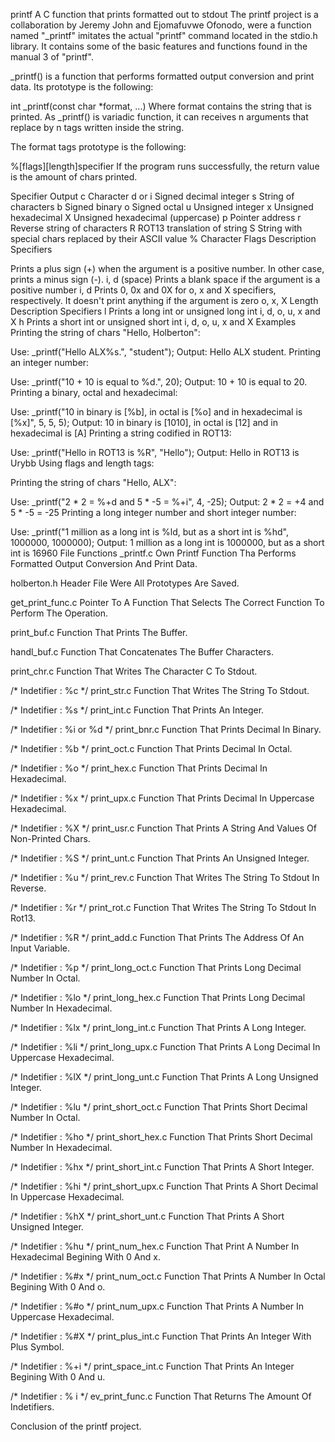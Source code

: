 printf
A C function that prints formatted out to stdout The printf project is a collaboration by Jeremy John and Ejomafuvwe Ofonodo, were a function named "_printf" imitates the actual "printf" command located in the stdio.h library. It contains some of the basic features and functions found in the manual 3 of "printf".

_printf() is a function that performs formatted output conversion and print data. Its prototype is the following:

int _printf(const char *format, ...) Where format contains the string that is printed. As _printf() is variadic function, it can receives n arguments that replace by n tags written inside the string.

The format tags prototype is the following:

%[flags][length]specifier If the program runs successfully, the return value is the amount of chars printed.

Specifier Output c Character d or i Signed decimal integer s String of characters b Signed binary o Signed octal u Unsigned integer x Unsigned hexadecimal X Unsigned hexadecimal (uppercase) p Pointer address r Reverse string of characters R ROT13 translation of string S String with special chars replaced by their ASCII value % Character Flags Description Specifiers

Prints a plus sign (+) when the argument is a positive number. In other case, prints a minus sign (-). i, d (space) Prints a blank space if the argument is a positive number i, d
Prints 0, 0x and 0X for o, x and X specifiers, respectively. It doesn't print anything if the argument is zero o, x, X
Length Description Specifiers l Prints a long int or unsigned long int i, d, o, u, x and X h Prints a short int or unsigned short int i, d, o, u, x and X Examples Printing the string of chars "Hello, Holberton":

Use: _printf("Hello ALX%s.", "student"); Output: Hello ALX student. Printing an integer number:

Use: _printf("10 + 10 is equal to %d.", 20); Output: 10 + 10 is equal to 20. Printing a binary, octal and hexadecimal:

Use: _printf("10 in binary is [%b], in octal is [%o] and in hexadecimal is [%x]", 5, 5, 5); Output: 10 in binary is [1010], in octal is [12] and in hexadecimal is [A] Printing a string codified in ROT13:

Use: _printf("Hello in ROT13 is %R", "Hello"); Output: Hello in ROT13 is Urybb Using flags and length tags:

Printing the string of chars "Hello, ALX":

Use: _printf("2 * 2 = %+d and 5 * -5 = %+i", 4, -25); Output: 2 * 2 = +4 and 5 * -5 = -25 Printing a long integer number and short integer number:

Use: _printf("1 million as a long int is %ld, but as a short int is %hd", 1000000, 1000000); Output: 1 million as a long int is 1000000, but as a short int is 16960 File Functions _printf.c Own Printf Function Tha Performs Formatted Output Conversion And Print Data.

holberton.h Header File Were All Prototypes Are Saved.

get_print_func.c Pointer To A Function That Selects The Correct Function To Perform The Operation.

print_buf.c Function That Prints The Buffer.

handl_buf.c Function That Concatenates The Buffer Characters.

print_chr.c Function That Writes The Character C To Stdout.

/* Indetifier : %c */ print_str.c Function That Writes The String To Stdout.

/* Indetifier : %s */ print_int.c Function That Prints An Integer.

/* Indetifier : %i or %d */ print_bnr.c Function That Prints Decimal In Binary.

/* Indetifier : %b */ print_oct.c Function That Prints Decimal In Octal.

/* Indetifier : %o */ print_hex.c Function That Prints Decimal In Hexadecimal.

/* Indetifier : %x */ print_upx.c Function That Prints Decimal In Uppercase Hexadecimal.

/* Indetifier : %X */ print_usr.c Function That Prints A String And Values Of Non-Printed Chars.

/* Indetifier : %S */ print_unt.c Function That Prints An Unsigned Integer.

/* Indetifier : %u */ print_rev.c Function That Writes The String To Stdout In Reverse.

/* Indetifier : %r */ print_rot.c Function That Writes The String To Stdout In Rot13.

/* Indetifier : %R */ print_add.c Function That Prints The Address Of An Input Variable.

/* Indetifier : %p */ print_long_oct.c Function That Prints Long Decimal Number In Octal.

/* Indetifier : %lo */ print_long_hex.c Function That Prints Long Decimal Number In Hexadecimal.

/* Indetifier : %lx */ print_long_int.c Function That Prints A Long Integer.

/* Indetifier : %li */ print_long_upx.c Function That Prints A Long Decimal In Uppercase Hexadecimal.

/* Indetifier : %lX */ print_long_unt.c Function That Prints A Long Unsigned Integer.

/* Indetifier : %lu */ print_short_oct.c Function That Prints Short Decimal Number In Octal.

/* Indetifier : %ho */ print_short_hex.c Function That Prints Short Decimal Number In Hexadecimal.

/* Indetifier : %hx */ print_short_int.c Function That Prints A Short Integer.

/* Indetifier : %hi */ print_short_upx.c Function That Prints A Short Decimal In Uppercase Hexadecimal.

/* Indetifier : %hX */ print_short_unt.c Function That Prints A Short Unsigned Integer.

/* Indetifier : %hu */ print_num_hex.c Function That Print A Number In Hexadecimal Begining With 0 And x.

/* Indetifier : %#x */ print_num_oct.c Function That Prints A Number In Octal Begining With 0 And o.

/* Indetifier : %#o */ print_num_upx.c Function That Prints A Number In Uppercase Hexadecimal.

/* Indetifier : %#X */ print_plus_int.c Function That Prints An Integer With Plus Symbol.

/* Indetifier : %+i */ print_space_int.c Function That Prints An Integer Begining With 0 And u.

/* Indetifier : % i */ ev_print_func.c Function That Returns The Amount Of Indetifiers.

Conclusion of the printf project.
